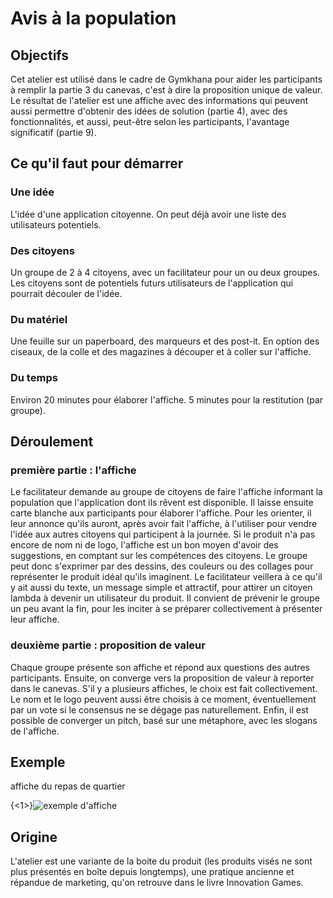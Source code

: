 # Avis à la population

## Objectifs
Cet atelier est utilisé dans le cadre de Gymkhana pour aider les participants à remplir la partie 3 du canevas, c'est à dire la proposition unique de valeur.
Le résultat de l'atelier est une affiche avec des informations qui peuvent aussi permettre d'obtenir des idées de solution (partie 4), avec des fonctionnalités, et aussi, peut-être selon les participants, l'avantage significatif (partie 9).

## Ce qu'il faut pour démarrer

### Une idée
L'idée d'une application citoyenne. On peut déjà avoir une liste des utilisateurs potentiels.

### Des citoyens
Un groupe de 2 à 4 citoyens, avec un facilitateur pour un ou deux groupes. Les citoyens sont de potentiels futurs utilisateurs de l'application qui pourrait découler de l'idée.

### Du matériel
Une feuille sur un paperboard, des marqueurs et des post-it.
En option des ciseaux, de la colle et des magazines à découper et à coller sur l'affiche.

### Du temps
Environ 20 minutes pour élaborer l'affiche.
5 minutes pour la restitution (par groupe).

## Déroulement

### première partie : l'affiche
Le facilitateur demande au groupe de citoyens de faire l'affiche informant la population que l'application dont ils rêvent est disponible.
Il laisse ensuite carte blanche aux participants pour élaborer l'affiche. Pour les orienter, il leur annonce qu'ils auront, après avoir fait l'affiche, à l'utiliser pour vendre l'idée aux autres citoyens qui participent à la journée.
Si le produit n'a pas encore de nom ni de logo, l'affiche est un bon moyen d'avoir des suggestions, en comptant sur les compétences des citoyens.
Le groupe peut donc s'exprimer par des dessins, des couleurs ou des collages pour représenter le produit idéal qu'ils imaginent. 
Le facilitateur veillera à ce qu'il y ait aussi du texte, un message simple et attractif, pour attirer un citoyen lambda à devenir un utilisateur du produit.
Il convient de prévenir le groupe un peu avant la fin, pour les inciter à se préparer collectivement à présenter leur affiche.

### deuxième partie : proposition de valeur
Chaque groupe présente son affiche et répond aux questions des autres participants.
Ensuite, on converge vers la proposition de valeur à reporter dans le canevas. S'il y a plusieurs affiches, le choix est fait collectivement.
Le nom et le logo peuvent aussi être choisis à ce moment, éventuellement par un vote si le consensus ne se dégage pas naturellement.
Enfin, il est possible de converger un pitch, basé sur une métaphore, avec les slogans de l'affiche.

## Exemple
affiche du repas de quartier

{<1>}![exemple d'affiche](/content/images/2014/May/affiche.JPG)

## Origine
L'atelier est une variante de la boite du produit (les produits visés ne sont plus présentés en boîte depuis longtemps), une pratique ancienne et répandue de marketing, qu'on retrouve dans le livre Innovation Games.